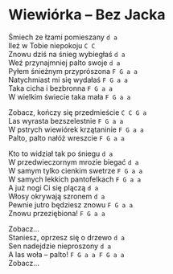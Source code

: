 # Wiewiórka – Bez Jacka

Śmiech ze łzami pomieszany `d a`  
Ileż w Tobie niepokoju `C C`  
Znowu dziś na śnieg wybiegłaś `d a`  
Weź przynajmniej palto swoje `d a`  
Pyłem śnieżnym przyprószona `F G a a`  
Natychmiast mi się wydałaś `F G a a`  
Taka cicha i bezbronna `F G a a`  
W wielkim świecie taka mała `F G a a`  

Zobacz, kończy się przedmieście `C C G a`  
Las wyrasta bezszelestnie `F G a a`  
W pstrych wiewiórek krzątaninie `F G a a`  
Palto, palto nałóż wreszcie `F G a a`  

Kto to widział tak po śniegu `d a`  
W przedwieczornym mrozie biegać `d a`  
W samym tylko cienkim swetrze `F G a a`  
W samych lekkich pantofelkach `F G a a`  
A już nogi Ci się plączą `d a`  
Włosy okrywają szronem `d a`  
Pewnie jutro będziesz znowu `F G a a`  
Znowu przeziębiona! `F G a a`  

Zobacz...  
Staniesz, oprzesz się o drzewo `d a`  
Sen nadejdzie nieproszony `d a`  
A las woła – palto! `F G a a F G a a`  
Zobacz...